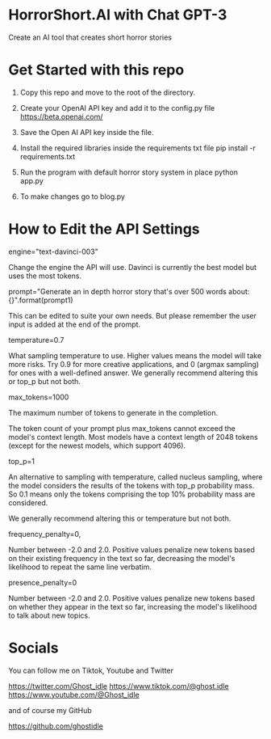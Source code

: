 # HorrorShort.AI with Chat GPT-3
Create an AI tool that creates short horror stories 

# Get Started with this repo

1. Copy this repo and move to the root of the directory.

2. Create your OpenAI API key and add it to the config.py file  https://beta.openai.com/

3. Save the Open AI API key inside the file.

4. Install the required libraries inside the requirements txt file
   pip install -r requirements.txt
   
5. Run the program with default horror story system in place
   python app.py

6. To make changes go to blog.py

# How to Edit the API Settings

   engine="text-davinci-003" 
   
   Change the engine the API will use. Davinci is currently the best model but uses the most tokens.

   prompt="Generate an in depth horror story that's over 500 words about: {}".format(prompt1)

   This can be edited to suite your own needs. But please remember the user input is added at the end of the prompt.

   temperature=0.7

   What sampling temperature to use. Higher values means the model will take more risks. Try 0.9 for more creative applications, and 0 (argmax sampling) for ones with a well-defined answer. We generally recommend altering this or top_p but not both.

   max_tokens=1000 

   The maximum number of tokens to generate in the completion.
   
   The token count of your prompt plus max_tokens cannot exceed the model's context length. Most models have a context length of 2048 tokens (except for the newest models, which support 4096).

   top_p=1

   An alternative to sampling with temperature, called nucleus sampling, where the model considers the results of the tokens with top_p probability mass. So 0.1 means only the tokens comprising the top 10% probability mass are considered.

   We generally recommend altering this or temperature but not both.

   frequency_penalty=0,

   Number between -2.0 and 2.0. Positive values penalize new tokens based on their existing frequency in the text so far, decreasing the model's likelihood to repeat the same line verbatim.

   presence_penalty=0

   Number between -2.0 and 2.0. Positive values penalize new tokens based on whether they appear in the text so far, increasing the model's likelihood to talk about new topics.

# Socials

   You can follow me on Tiktok, Youtube and Twitter

   https://twitter.com/Ghost_idle
   https://www.tiktok.com/@ghost.idle
   https://www.youtube.com/@Ghost_idle

   and of course my GitHub

   https://github.com/ghostidle



